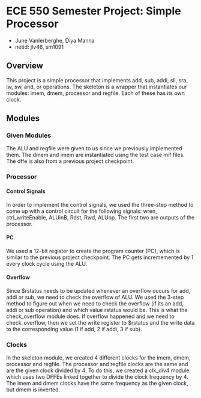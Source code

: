 # ECE 550 Semester Project: Simple Processor
- June Vanlerberghe, Diya Manna
- netid: jlv46, sm1091
  
## Overview
This project is a simple processor that implements add, sub, addi, sll, sra, lw, sw, and, or operations. 
The skeleton is a wrapper that instantiates our modules: imem, dmem, processor and regfile. Each of these has
its own clock. 

## Modules
### Given Modules
The ALU and regfile were given to us since we previously implemented them. The dmem and imem are instantiated using 
the test case mif files. The dffe is also from a previous project checkpoint. 

### Processor
#### Control Signals
In order to implement the control signals, we used the three-step method to come up with a control circuit for the following
signals: wren, ctrl_writeEnable, ALUinB, Rdst, Rwd, ALUop. The first two are outputs of the processor.

#### PC
We used a 12-bit register to create the program counter (PC), which is similar to the previous project checkpoint. 
The PC gets incrememented by 1 every clock cycle using the ALU.

#### Overflow
Since $rstatus needs to be updated whenever an overflow occurs for add, addi or sub, we need to check the overflow of ALU. 
We used the 3-step method to figure out when we need to check the overflow (if its an add, addi or sub operation) and 
which value rstatus would be. This is what the check_overflow module does. If overflow happened and we need to check_overflow, 
then we set the write register to $rstatus and the write data to the corresponding value (1 if add, 2 if addi, 3 if sub).

### Clocks
In the skeleton module, we created 4 different clocks for the imem, dmem, processor and regfile. The processor and regfile 
clocks are the same and are the given clock divided by 4. To do this, we created a clk_div4 module which uses two DFFEs linked 
together to divide the clock frequency by 4. The imem and dmem clocks have the same frequency as the given clock, but dmem is 
inverted. 
